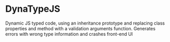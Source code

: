 # DynaTypeJS
Dynamic JS typed code, using an inheritance prototype and replacing class properties and method with a validation arguments function.
Generates errors with wrong type information and crashes front-end UI
